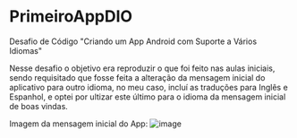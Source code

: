 # PrimeiroAppDIO

Desafio de Código "Criando um App Android com Suporte a Vários Idiomas"

Nesse desafio o objetivo era reproduzir o que foi feito nas aulas iniciais, sendo requisitado que fosse feita a alteração da mensagem inicial do aplicativo para outro idioma, no meu caso,
incluí as traduções para Inglês e Espanhol, e optei por ultizar este último para o idioma da mensagem inicial de boas vindas.

Imagem da mensagem inicial do App:
![image](https://github.com/Zooooa/PrimeiroAppDIO/assets/85597102/ab38a45f-d3a2-4194-a5da-793ce98537c9)
